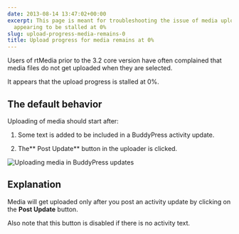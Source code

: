 ```yaml
---
date: 2013-08-14 13:47:02+00:00
excerpt: This page is meant for troubleshooting the issue of media upload progress
  appearing to be stalled at 0%
slug: upload-progress-media-remains-0
title: Upload progress for media remains at 0%
---
```


Users of rtMedia prior to the 3.2 core version have often complained that media files do not get uploaded when they are selected.

It appears that the upload progress is stalled at 0%.


## The default behavior


Uploading of media should start after:



	
  1. Some text is added to be included in a BuddyPress activity update.

	
  2. The** Post Update** button in the uploader is clicked.


![Uploading media in BuddyPress updates](https://rtcamp.com/wp-content/uploads/2013/08/rtMediaBPActivity1.png)


## Explanation


Media will get uploaded only after you post an activity update by clicking on the **Post Update** button.

Also note that this button is disabled if there is no activity text.
